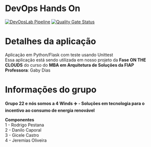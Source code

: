 # DevOps Hands On
 [![DevOpsLab Pipeline](https://github.com/rpestana18/devopslab-7aso/actions/workflows/pipeline.yml/badge.svg)](https://github.com/rpestana18/devopslab-7aso/actions/workflows/pipeline.yml)
[![Quality Gate Status](https://sonarcloud.io/api/project_badges/measure?project=rpestana18_devopslab-7aso&metric=alert_status)](https://sonarcloud.io/summary/new_code?id=rpestana18_devopslab-7aso)


# Detalhes da aplicação
Aplicação em Python/Flask com teste usando Unittest
<br/>
Essa aplicação está sendo utilizada em nosso projeto da **Fase ON THE CLOUDS** do curso do **MBA em Arquitetura de Soluções da FIAP**
<br/>
**Professora**: Gaby Dias

# Informações do grupo
**Grupo 22 e nós somos a 4 Winds ✈️ - Soluções em tecnologia para o incentivo ao consumo de energia renovável**

**Componentes**
<br/>
1 - Rodrigo Pestana
<br/>
2 - Danilo Caporal
<br/>
3 - Gicele Castro
<br/>
4 - Jeremias Oliveira
